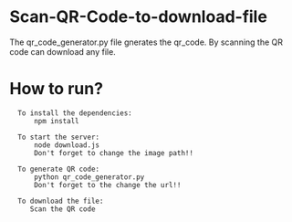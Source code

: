 # Scan-QR-Code-to-download-file

The qr_code_generator.py file gnerates the qr_code. By scanning the QR code can download any file.

# How to run?
      
      To install the dependencies:
          npm install
      
      To start the server:
          node download.js
          Don't forget to change the image path!!
      
      To generate QR code:
          python qr_code_generator.py
          Don't forget to the change the url!!
      
      To download the file:
         Scan the QR code
       
